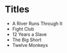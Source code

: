 # Titles

- A River Runs Through It
- Fight Club
- 12 Years a Slave
- The Big Short
- Twelve Monkeys
